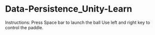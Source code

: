 # Data-Persistence_Unity-Learn

Instructions:
Press Space bar to launch the ball
Use left and right key to control the paddle.
 
